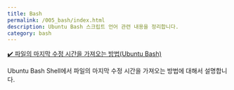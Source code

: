 ```yaml
---
title: Bash
permalink: /005_bash/index.html
description: Ubuntu Bash 스크립트 언어 관련 내용을 정리합니다.
category: bash
---
```

[✔️ 파일의 마지막 수정 시간을 가져오는 방법(Ubuntu Bash)](001.html 'Ubuntu Bash Shell에서 파일의 마지막 수정 시간을 가져오는 방법에 대해서 설명합니다.')


Ubuntu Bash Shell에서 파일의 마지막 수정 시간을 가져오는 방법에 대해서 설명합니다.
